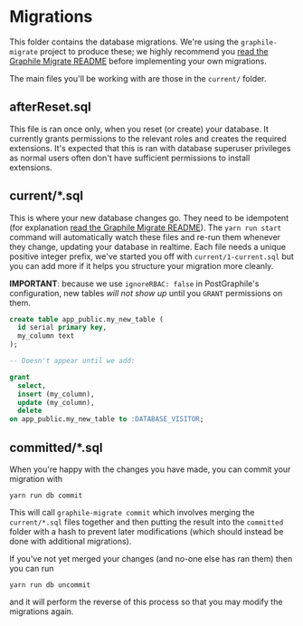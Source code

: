 # Migrations

This folder contains the database migrations. We're using the `graphile-migrate`
project to produce these; we highly recommend you
[read the Graphile Migrate README](https://github.com/graphile/migrate/blob/main/README.md)
before implementing your own migrations.

The main files you'll be working with are those in the `current/` folder.

## afterReset.sql

This file is ran once only, when you reset (or create) your database. It
currently grants permissions to the relevant roles and creates the required
extensions. It's expected that this is ran with database superuser privileges as
normal users often don't have sufficient permissions to install extensions.

## current/\*.sql

This is where your new database changes go. They need to be idempotent (for
explanation
[read the Graphile Migrate README](https://github.com/graphile/migrate/blob/main/README.md)).
The `yarn run start` command will automatically watch these files and re-run
them whenever they change, updating your database in realtime. Each file needs a
unique positive integer prefix, we've started you off with
`current/1-current.sql` but you can add more if it helps you structure your
migration more cleanly.

**IMPORTANT**: because we use `ignoreRBAC: false` in PostGraphile's
configuration, new tables _will not show up_ until you `GRANT` permissions on
them.

```sql
create table app_public.my_new_table (
  id serial primary key,
  my_column text
);

-- Doesn't appear until we add:

grant
  select,
  insert (my_column),
  update (my_column),
  delete
on app_public.my_new_table to :DATABASE_VISITOR;
```

## committed/\*.sql

When you're happy with the changes you have made, you can commit your migration
with

```
yarn run db commit
```

This will call `graphile-migrate commit` which involves merging the
`current/*.sql` files together and then putting the result into the `committed`
folder with a hash to prevent later modifications (which should instead be done
with additional migrations).

If you've not yet merged your changes (and no-one else has ran them) then you
can run

```
yarn run db uncommit
```

and it will perform the reverse of this process so that you may modify the
migrations again.
